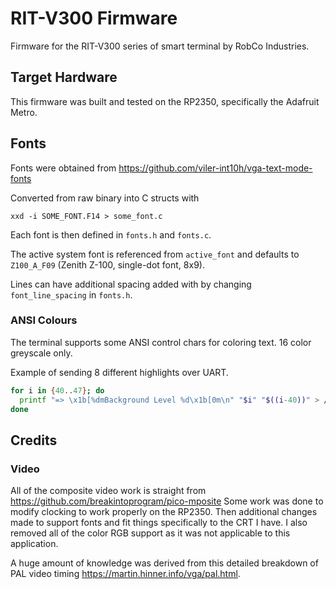 # RIT-V300 Firmware

Firmware for the RIT-V300 series of smart terminal by RobCo Industries.

## Target Hardware

This firmware was built and tested on the RP2350, specifically the Adafruit Metro.

## Fonts

Fonts were obtained from https://github.com/viler-int10h/vga-text-mode-fonts

Converted from raw binary into C structs with

```
xxd -i SOME_FONT.F14 > some_font.c
```

Each font is then defined in `fonts.h` and `fonts.c`.

The active system font is referenced from `active_font` and defaults to `Z100_A_F09` (Zenith Z-100, single-dot font, 8x9).

Lines can have additional spacing added with by changing `font_line_spacing` in `fonts.h`.

### ANSI Colours

The terminal supports some ANSI control chars for coloring text. 16 color greyscale only.

Example of sending 8 different highlights over UART.

```sh
for i in {40..47}; do
  printf "=> \x1b[%dmBackground Level %d\x1b[0m\n" "$i" "$((i-40))" > /dev/ttyUSB0
done
```

## Credits

### Video

All of the composite video work is straight from https://github.com/breakintoprogram/pico-mposite
Some work was done to modify clocking to work properly on the RP2350. Then additional changes made to support fonts and fit things specifically to the CRT I have. I also removed all of the color RGB support as it was not applicable to this application.

A huge amount of knowledge was derived from this detailed breakdown of PAL video timing https://martin.hinner.info/vga/pal.html.
